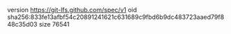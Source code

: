 version https://git-lfs.github.com/spec/v1
oid sha256:833fe13afbf54c20891241621c631689c9fbd6b9dc483723aaed79f848c35d03
size 76541
